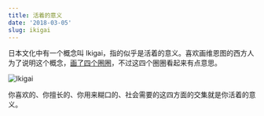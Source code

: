 ```yaml
---
title: 活着的意义
date: '2018-03-05'
slug: ikigai
---
```


日本文化中有一个概念叫 Ikigai，指的似乎是活着的意义。喜欢画维恩图的西方人为了说明这个概念，[画了四个圈圈](https://www.weforum.org/agenda/2017/08/is-this-japanese-concept-the-secret-to-a-long-life/)，不过这四个圈圈看起来有点意思。

![Ikigai](https://assets.weforum.org/editor/tyvToPYsyaZXtaFiUISw-P6abde6j84YSh5o3tXq81c.jpg)

你喜欢的、你擅长的、你用来糊口的、社会需要的这四方面的交集就是你活着的意义。
